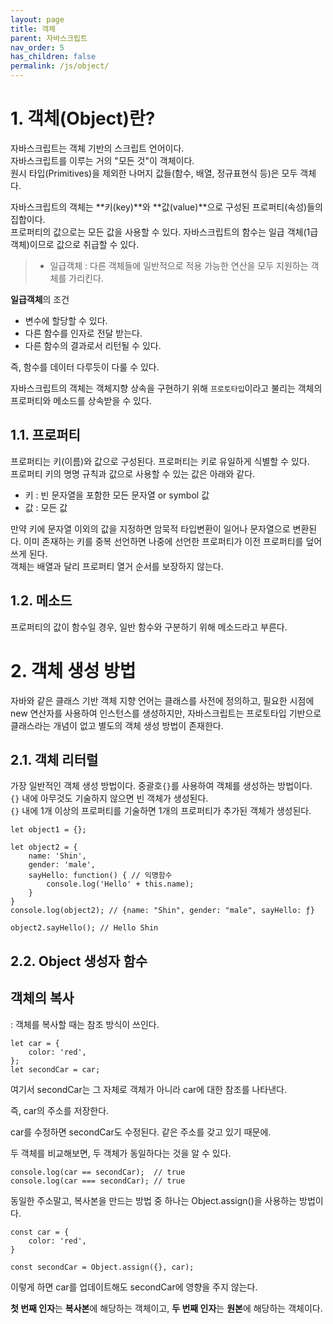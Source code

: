 ```yaml
---
layout: page
title: 객체
parent: 자바스크립트
nav_order: 5
has_children: false
permalink: /js/object/
---
```


# 1\. 객체(Object)란?

자바스크립트는 객체 기반의 스크립트 언어이다.   
자바스크립트를 이루는 거의 "모든 것"이 객체이다.  
원시 타입(Primitives)을 제외한 나머지 값들(함수, 배열, 정규표현식 등)은 모두 객체다.  

자바스크립트의 객체는 **키(key)**와 **값(value)**으로 구성된 프로퍼티(속성)들의 집합이다.  
프로퍼티의 값으로는 모든 값을 사용할 수 있다. 자바스크립트의 함수는 일급 객체(1급객체)이므로 값으로 취급할 수 있다.  

> * 일급객체 : 다른 객체들에 일반적으로 적용 가능한 연산을 모두 지원하는 객체를 가리킨다.  

**일급객체**의 조건
- 변수에 할당할 수 있다.
- 다른 함수를 인자로 전달 받는다.
- 다른 함수의 결과로서 리턴될 수 있다. 

즉, 함수를 데이터 다루듯이 다룰 수 있다.  

자바스크립트의 객체는 객체지향 상속을 구현하기 위해 `프로토타입`이라고 불리는 객체의 프로퍼티와 메소드를 상속받을 수 있다.  

## 1.1\. 프로퍼티  

프로퍼티는 키(이름)와 값으로 구성된다. 프로퍼티는 키로 유일하게 식별할 수 있다.  
프로퍼티 키의 명명 규칙과 값으로 사용할 수 있는 값은 아래와 같다.  
- 키 : 빈 문자열을 포함한 모든 문자열 or symbol 값
- 값 : 모든 값

만약 키에 문자열 이외의 값을 지정하면 암묵적 타입변환이 일어나 문자열으로 변환된다. 이미 존재하는 키를 중복 선언하면 나중에 선언한 프로퍼티가 이전 프로퍼티를 덮어쓰게 된다.  
객체는 배열과 달리 프로퍼티 열거 순서를 보장하지 않는다.  

## 1.2\. 메소드

프로퍼티의 값이 함수일 경우, 일반 함수와 구분하기 위해 메소드라고 부른다.  

# 2\. 객체 생성 방법  

자바와 같은 클래스 기반 객체 지향 언어는 클래스를 사전에 정의하고, 필요한 시점에 new 연산자를 사용하여 인스턴스를 생성하지만, 자바스크립트는 프로토타입 기반으로 클래스라는 개념이 없고 별도의 객체 생성 방법이 존재한다.  

## 2.1\. 객체 리터럴  

가장 일반적인 객체 생성 방법이다. 중괄호`{}`를 사용하여 객체를 생성하는 방법이다.  
`{}` 내에 아무것도 기술하지 않으면 빈 객체가 생성된다.  
`{}` 내에 1개 이상의 프로퍼티를 기술하면 1개의 프로퍼티가 추가된 객체가 생성된다.  

```
let object1 = {};

let object2 = {
	name: 'Shin',
	gender: 'male',
	sayHello: function() { // 익명함수
		console.log('Hello' + this.name);
	}
}
console.log(object2); // {name: "Shin", gender: "male", sayHello: ƒ}

object2.sayHello(); // Hello Shin
```  

## 2.2\. Object 생성자 함수  



## **객체의 복사**

: 객체를 복사할 때는 참조 방식이 쓰인다.

```
let car = {
	color: 'red',
};
let secondCar = car;
```

여기서 secondCar는 그 자체로 객체가 아니라 car에 대한 참조를 나타낸다.

즉, car의 주소를 저장한다.

car를 수정하면 secondCar도 수정된다. 같은 주소를 갖고 있기 때문에.

두 객체를 비교해보면, 두 객체가 동일하다는 것을 알 수 있다.

```
console.log(car == secondCar);	// true
console.log(car === secondCar);	// true
```

동일한 주소말고, 복사본을 만드는 방법 중 하나는 Object.assign()을 사용하는 방법이다.

```
const car = {
	color: 'red',
}

const secondCar = Object.assign({}, car);
```

이렇게 하면 car를 업데이트해도 secondCar에 영향을 주지 않는다.

**첫 번째 인자**는 **복사본**에 해당하는 객체이고, **두 번째 인자**는 **원본**에 해당하는 객체이다.